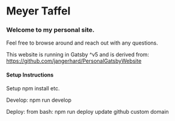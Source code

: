 # Meyer Taffel

### Welcome to my personal site.

Feel free to browse around and reach out with any questions.

This website is running in Gatsby ^v5 and is derived from:
https://github.com/jangerhard/PersonalGatsbyWebsite

#### Setup Instructions

Setup npm install etc.

Develop:
npm run develop

Deploy:
from bash: npm run deploy
update github custom domain